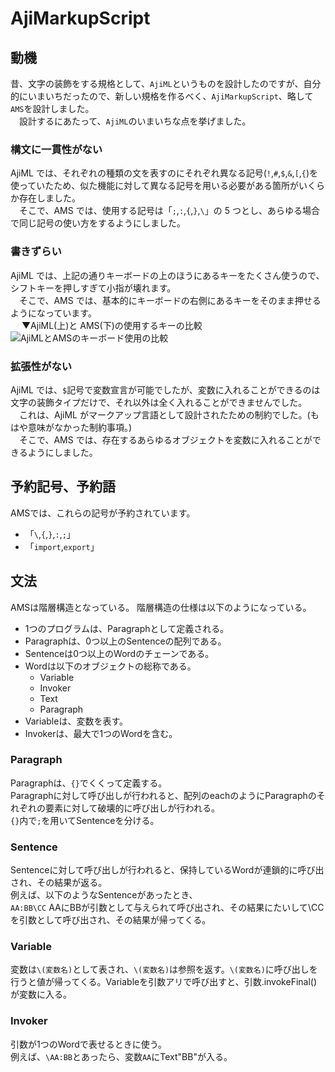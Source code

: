 # AjiMarkupScript

## 動機

昔、文字の装飾をする規格として、`AjiML`というものを設計したのですが、自分的にいまいちだったので、新しい規格を作るべく、`AjiMarkupScript`、略して`AMS`を設計しました。  
　設計するにあたって、`AjiML`のいまいちな点を挙げました。

### 構文に一貫性がない

AjiML では、それぞれの種類の文を表すのにそれぞれ異なる記号(`!`,`#`,`$`,`&`,`[`,`{`)を使っていたため、似た機能に対して異なる記号を用いる必要がある箇所がいくらか存在しました。  
　そこで、AMS では、使用する記号は「`;`,`:`,`{`,`}`,`\`」の 5 つとし、あらゆる場合で同じ記号の使い方をするようにしました。

### 書きずらい

AjiML では、上記の通りキーボードの上のほうにあるキーをたくさん使うので、シフトキーを押しすぎて小指が壊れます。  
　そこで、AMS では、基本的にキーボードの右側にあるキーをそのまま押せるようになっています。  
　 ▼AjiML(上)と AMS(下)の使用するキーの比較
![AjiMLとAMSのキーボード使用の比較](https://drive.google.com/uc?id=11HJ5tAQp85_wojD1zCN70C_uB5qMrnvv "上：AjiML、下：AMS")

### 拡張性がない

AjiML では、`$`記号で変数宣言が可能でしたが、変数に入れることができるのは文字の装飾タイプだけで、それ以外は全く入れることができませんでした。  
　これは、AjiML がマークアップ言語として設計されたための制約でした。(もはや意味がなかった制約事項。)  
　そこで、AMS では、存在するあらゆるオブジェクトを変数に入れることができるようにしました。
## 予約記号、予約語
AMSでは、これらの記号が予約されています。

- 「`\`,`{`,`}`,`:`,`;`」
- 「`import`,`export`」

## 文法
AMSは階層構造となっている。
階層構造の仕様は以下のようになっている。

- 1つのプログラムは、Paragraphとして定義される。
- Paragraphは、0つ以上のSentenceの配列である。
- Sentenceは0つ以上のWordのチェーンである。
- Wordは以下のオブジェクトの総称である。
    - Variable
    - Invoker
    - Text
    - Paragraph
- Variableは、変数を表す。
- Invokerは、最大で1つのWordを含む。

### Paragraph  
Paragraphは、`{}`でくくって定義する。    
Paragraphに対して呼び出しが行われると、配列のeachのようにParagraphのそれぞれの要素に対して破壊的に呼び出しが行われる。  
`{}`内で`;`を用いてSentenceを分ける。

### Sentence
Sentenceに対して呼び出しが行われると、保持しているWordが連鎖的に呼び出され、その結果が返る。  
例えば、以下のようなSentenceがあったとき、  
`AA:BB\CC`
AAにBBが引数として与えられて呼び出され、その結果にたいして\CCを引数として呼び出され、その結果が帰ってくる。  

### Variable
変数は`\(変数名)`として表され、`\(変数名)`は参照を返す。`\(変数名)`に呼び出しを行うと値が帰ってくる。Variableを引数アリで呼び出すと、引数.invokeFinal()が変数に入る。  

### Invoker
引数が1つのWordで表せるときに使う。  
例えば、`\AA:BB`とあったら、変数`AA`にText"BB"が入る。
